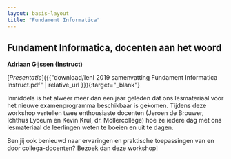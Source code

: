 ```yaml
---
layout: basis-layout
title: "Fundament Informatica"
---
```


## Fundament Informatica, docenten aan het woord

**Adriaan Gijssen (Instruct)**

[*Presentatie*]({{"download/IenI 2019 samenvatting Fundament Informatica Instruct.pdf" | relative_url }}){:target="_blank"}

Inmiddels is het alweer meer dan een jaar geleden dat ons lesmateriaal voor het nieuwe examenprogramma beschikbaar is gekomen. Tijdens deze workshop vertellen twee enthousiaste docenten (Jeroen de Brouwer, Ichthus Lyceum en Kevin Krul, dr. Mollercollege) hoe ze iedere dag met ons lesmateriaal de leerlingen weten te boeien en uit te dagen.

Ben jij ook benieuwd naar ervaringen en praktische toepassingen van en door collega-docenten? Bezoek dan deze workshop!
